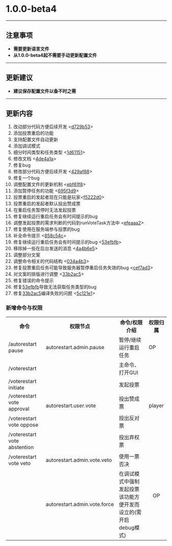 # **1.0.0-beta4**
---
## **注意事项**
- **需要更新语言文件**
- **从1.0.0-beta4起不需要手动更新配置文件**
---
## **更新建议**
- **建议保存配置文件以备不时之需**
---
## **更新内容**
1. 改动部分代码方便后续开发 <[d729b53](https://github.com/stevei5mc/AutoRestart/commit/d729b53579ee02f300e5dccc5b3b46c5d357bd16)>
2. 添加投票重启的功能
3. 支持配置文件自动更新
4. 添加调试模式
5. 细分时间类型和任务类型 <[1d61151](https://github.com/stevei5mc/AutoRestart/commit/1d611516bd672951090e8e074746617c2f40c8ea)>
6. 修改文档 <[4de4a1a](https://github.com/stevei5mc/AutoRestart/commit/4de4a1a11f01571fc679abfb9fe213340826a03d)>
7. 修复bug
8. 修改部分代码方便后续开发 <[429af88](https://github.com/stevei5mc/AutoRestart/commit/429af88ae04007107f4dc4d84c50c461ae03fe54)>
9. 修复一个bug
10. 调整配置文件的更新机制 <[ebf61f8](https://github.com/stevei5mc/AutoRestart/commit/ebf61f8df6d78160df66692c7683527ca5861f0a)>
11. 添加暂停任务的功能 <[695f3d9](https://github.com/stevei5mc/AutoRestart/commit/695f3d956113d73eb827a974f9fe1da2314d3c82)>
12. 投票重启的发起者现在只能是玩家<[f5222d0](https://github.com/stevei5mc/AutoRestart/commit/f5222d0c57113a43701da4ed3f2aa29b61bd8f8a)>
13. 投票重启的发起者默认投出赞成票
14. 在重启任务暂停时无法发起投票
15. 修复继续运行重启任务会有时间提示的bug
16. 调整发起投票的需求判断的代码到runVoteTask方法中 <[efeaaa2](https://github.com/stevei5mc/AutoRestart/commit/efeaaa20b94777fdc5ada731d8465f169cf3869a)>
17. 修复使用在服务端参与投票的bug
18. 补全命令提示 <[858c54c](https://github.com/stevei5mc/AutoRestart/commit/858c54ca5ab38712d7969a6838a0e3b4e7010d7b)>
19. 修复继续运行重启任务会有时间提示的bug <[53efbfb](https://github.com/stevei5mc/AutoRestart/commit/53efbfbd7125ab9495860aca8d89a7734715584f)>
20. 移除掉一些在后台发送的消息 <[4a4b6e5](https://github.com/stevei5mc/AutoRestart/commit/4a4b6e51bc30f268f2a60cb03ef609c610c724b8)>
21. 调整部分文案
22. 调整命令相关的代码结构 <[034a4b3](https://github.com/stevei5mc/AutoRestart/commit/034a4b328e8399bed1ce551c08e046587dd7433a)>
23. 修复投票重启任务可能导致服务器暂停重启任务失效的bug <[cef7ad3](https://github.com/stevei5mc/AutoRestart/commit/cef7ad3e8fb8d530b5d65aa1683f80492712e3a3)>
24. 对文案的排版进行调整 <[33b2ac5](https://github.com/stevei5mc/AutoRestart/commit/33b2ac5a5b62531833683280801cff408b377865)>
25. 修复错误的命令提示
26. 修复[53efbfb](https://github.com/stevei5mc/AutoRestart/commit/53efbfbd7125ab9495860aca8d89a7734715584f)导致无法获取任务类型的bug
27. 修复[33b2ac5](https://github.com/stevei5mc/AutoRestart/commit/33b2ac5a5b62531833683280801cff408b377865)编译失败的问题 <[5c121e1](https://github.com/stevei5mc/AutoRestart/commit/5c121e190716e590dc527bf044c95964248056da)>

### **新增命令与权限**
<table>
    <tr align="center" valign="center">
        <th>命令</th><th>权限节点</th><th>命令/权限介绍</th><th>权限归属</th>
    </tr>
    <tr>
      <td>/autorestart pause</td><td>autorestart.admin.pause</td><td>暂停/继续运行重启任务</td><td>OP</td>
    </tr>
    <tr>
      <td>/voterestart</td><td rowspan="5">autorestart.user.vote</td><td>主命令、打开GUI</td><td rowspan="5" align="center" valign="center">player</td>
    </tr>
    <tr>
      <td>/voterestart initiate</td><td>发起投票</td>
    </tr>
    <tr>
      <td>/voterestart vote approval</td><td>投出赞成票</td>
    </tr>
    <tr>
      <td>/voterestart vote oppose</td><td>投出反对票</td>
    </tr>
    <tr>
      <td>/voterestart vote abstention</td><td>投出弃权票</td>
    </tr>
    <tr>
      <td>/voterestart vote veto</td><td>autorestart.admin.vote.veto</td><td>使用一票否决</td><td rowspan="2" align="center" valign="center">OP</td>
    </tr>
    <tr>
      <td></td><td>autorestart.admin.vote.force</td><td>在调试模式中强制发起投票<br>该功能方便开发而设立的(需开启debug模式)</td>
    </tr>
</table>
